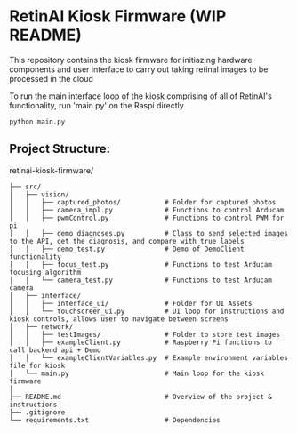 # RetinAI Kiosk Firmware (WIP README)
This repository contains the kiosk firmware for initiazing hardware components
and user interface to carry out taking retinal images to be processed in the cloud 

To run the main interface loop of the kiosk comprising of all of RetinAI's functionality,
run 'main.py' on the Raspi directly
```
python main.py
```

## Project Structure:

retinai-kiosk-firmware/
```
├── src/
│   ├── vision/
│   │   ├── captured_photos/           # Folder for captured photos
│   │   ├── camera_impl.py             # Functions to control Arducam
│   │   ├── pwmControl.py              # Functions to control PWM for pi
│   │   ├── demo_diagnoses.py          # Class to send selected images to the API, get the diagnosis, and compare with true labels
│   │   ├── demo_test.py               # Demo of DemoClient functionality
│   │   ├── focus_test.py              # Functions to test Arducam focusing algorithm
│   │   └── camera_test.py             # Functions to test Arducam camera
│   ├── interface/
│   │   ├── interface_ui/              # Folder for UI Assets
│   │   └── touchscreen_ui.py          # UI loop for instructions and kiosk controls, allows user to navigate between screens
│   ├── network/
│   │   ├── testImages/                # Folder to store test images
│   │   ├── exampleClient.py           # Raspberry Pi functions to call backend api + Demo
│   │   └── exampleClientVariables.py  # Example environment variables file for kiosk
│   └── main.py                        # Main loop for the kiosk firmware
│
├── README.md                          # Overview of the project & instructions
├── .gitignore
└── requirements.txt                   # Dependencies
```
